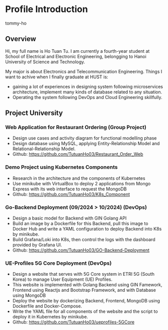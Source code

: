# Profile Introduction

tommy-ho
## Overview

Hi, my full name is Ho Tuan Tu. I am currently a fourth-year student at School of Electrical and Electronic Engineering, belongging to Hanoi University of Science and Technology.

My major is about Electronics and Telecommunication Engineering. Things I want to achive when I finally graduate at HUST is: 

- gaining a lot of experiences in designing system following microservices architecture, implement many kinds of database related to any situation. 
- Operating the system following DevOps and Cloud Engineering skillfully.

## Project University

### Web Application for Restaurant Ordering (Group Project)
- Design use cases and activity diagram for functional modelling phase
- Design database using MySQL, applying Entity-Relationship Model and
Relational-Relationship Model.
- Github: https://github.com/TutuanHo03/Restaurant_Order_Web

### Demo Project using Kubernetes Components
- Research in the architecture and the components of Kubernetes
- Use minikube with VirtualBox to deploy 2 applications from Mongo Express
with its web interface to request the MongoDB
- Github: https://github.com/TutuanHo03/K8s_Component

### Go-Backend Deployment (09/2024 > 10/2024) (DevOps)
- Design a basic model for Backend with GIN Golang API
- Build an image by a Dockerfile for this Backend, pull this image to Docker Hub
and write a YAML configuration to deploy Backend into K8s by minikube.
- Build Grafana/Loki into K8s, then control the logs with the dashboard provided
by Grafana UI.
- Github: https://github.com/TutuanHo03/GO-Backend-Deployment

### UE-Profiles 5G Core Deployment (DevOps)
- Design a website that serves with 5G Core system in ETRI 5G (South Korea) to
manage User Equipment (UE) Profiles.
- This website is implemented with Golang Backend using GIN Famework,
Frontend using Reactjs and Bootstrap Framework, and with Database using
MongoDB
- Deploy the website by dockerizing Backend, Frontend, MongoDB using
Dockerfile and Docker-Compose.
- Write the YAML file for all components of the website and the script to deploy it
in Kubernetes by minikube.
- Github: https://github.com/TutuanHo03/ueprofiles-5GCore


